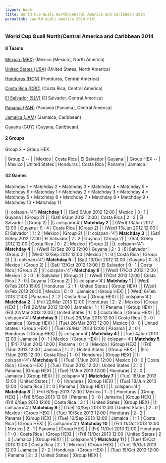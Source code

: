 ```yaml
---
layout: book
title: World Cup Quali North/Central America and Caribbean 2014
permalink: /world.quali.america.2014.html
---
```



### World Cup Quali North/Central America and Caribbean 2014


#### 8 Teams



[Mexico (MEX)](mx.html#mex)  (México [Mexico], North America) <br>

[United States (USA)](us.html#usa)  (United States, North America) <br>

[Honduras (HON)](hn.html#hon)  (Honduras, Central America) <br>

[Costa Rica (CRC)](cr.html#crc)  (Costa Rica, Central America) <br>

[El Salvador (SLV)](sv.html#slv)  (El Salvador, Central America) <br>

[Panama (PAN)](pa.html#pan)  (Panamá [Panama], Central America) <br>

[Jamaica (JAM)](jm.html#jam)  (Jamaica, Caribbean) <br>

[Guyana (GUY)](gy.html#guy)  (Guyana, Caribbean) <br>




#### 2 Groups

 Group 2 •  Group HEX

| Group 2 -- |  | Mexico  | Costa Rica  | El Salvador  | Guyana  |
| Group HEX -- |  | Mexico  | United States  | Honduras  | Costa Rica  | Panama  | Jamaica  |

 



#### 42 Games

 Matchday 1 •  Matchday 2 •  Matchday 3 •  Matchday 4 •  Matchday 5 •  Matchday 6 •  Matchday 1 •  Matchday 2 •  Matchday 3 •  Matchday 4 •  Matchday 5 •  Matchday 6 •  Matchday 7 •  Matchday 8 •  Matchday 9 •  Matchday 10 •  Matchday 11


|{: colspan='4'} **Matchday 1**  |
| (Sat) 9/Jun 2012 12:00 | Mexico | 3 : 1 | Guyana | (Group 2) |
| (Sat) 9/Jun 2012 12:00 | Costa Rica | 2 : 2 | El Salvador | (Group 2) |
|{: colspan='4'} **Matchday 2**  |
| (Wed) 13/Jun 2012 12:00 | Guyana | 0 : 4 | Costa Rica | (Group 2) |
| (Wed) 13/Jun 2012 12:00 | El Salvador | 1 : 2 | Mexico | (Group 2) |
|{: colspan='4'} **Matchday 3**  |
| (Sat) 8/Sep 2012 12:00 | El Salvador | 2 : 2 | Guyana | (Group 2) |
| (Sat) 8/Sep 2012 12:00 | Costa Rica | 0 : 2 | Mexico | (Group 2) |
|{: colspan='4'} **Matchday 4**  |
| (Wed) 12/Sep 2012 12:00 | Guyana | 2 : 3 | El Salvador | (Group 2) |
| (Wed) 12/Sep 2012 12:00 | Mexico | 1 : 0 | Costa Rica | (Group 2) |
|{: colspan='4'} **Matchday 5**  |
| (Sat) 13/Oct 2012 12:00 | Guyana | 0 : 5 | Mexico | (Group 2) |
| (Sat) 13/Oct 2012 12:00 | El Salvador | 0 : 1 | Costa Rica | (Group 2) |
|{: colspan='4'} **Matchday 6**  |
| (Wed) 17/Oct 2012 12:00 | Mexico | 2 : 0 | El Salvador | (Group 2) |
| (Wed) 17/Oct 2012 12:00 | Costa Rica | 7 : 0 | Guyana | (Group 2) |
|{: colspan='4'} **Matchday 1**  |
| (Wed) 6/Feb 2013 15:00 | Honduras | 2 : 1 | United States | (Group HEX) |
| (Wed) 6/Feb 2013 20:30 | Mexico | 0 : 0 | Jamaica | (Group HEX) |
| (Wed) 6/Feb 2013 21:00 | Panama | 2 : 2 | Costa Rica | (Group HEX) |
|{: colspan='4'} **Matchday 2**  |
| (Fri) 22/Mar 2013 12:00 | Honduras | 2 : 2 | Mexico | (Group HEX) |
| (Fri) 22/Mar 2013 12:00 | Jamaica | 1 : 1 | Panama | (Group HEX) |
| (Fri) 22/Mar 2013 12:00 | United States | 1 : 0 | Costa Rica | (Group HEX) |
|{: colspan='4'} **Matchday 3**  |
| (Tue) 26/Mar 2013 12:00 | Costa Rica | 2 : 0 | Jamaica | (Group HEX) |
| (Tue) 26/Mar 2013 12:00 | Mexico | 0 : 0 | United States | (Group HEX) |
| (Tue) 26/Mar 2013 12:00 | Panama | 2 : 0 | Honduras | (Group HEX) |
|{: colspan='4'} **Matchday 4**  |
| (Tue) 4/Jun 2013 12:00 | Jamaica | 0 : 1 | Mexico | (Group HEX) |
|{: colspan='4'} **Matchday 5**  |
| (Fri) 7/Jun 2013 12:00 | Panama | 0 : 0 | Mexico | (Group HEX) |
| (Fri) 7/Jun 2013 12:00 | Jamaica | 1 : 2 | United States | (Group HEX) |
| (Fri) 7/Jun 2013 12:00 | Costa Rica | 1 : 0 | Honduras | (Group HEX) |
|{: colspan='4'} **Matchday 6**  |
| (Tue) 11/Jun 2013 12:00 | Mexico | 0 : 0 | Costa Rica | (Group HEX) |
| (Tue) 11/Jun 2013 12:00 | United States | 2 : 0 | Panama | (Group HEX) |
| (Tue) 11/Jun 2013 12:00 | Honduras | 2 : 0 | Jamaica | (Group HEX) |
|{: colspan='4'} **Matchday 7**  |
| (Tue) 18/Jun 2013 12:00 | United States | 1 : 0 | Honduras | (Group HEX) |
| (Tue) 18/Jun 2013 12:00 | Costa Rica | 2 : 0 | Panama | (Group HEX) |
|{: colspan='4'} **Matchday 8**  |
| (Fri) 6/Sep 2013 12:00 | Mexico | 1 : 2 | Honduras | (Group HEX) |
| (Fri) 6/Sep 2013 12:00 | Panama | 0 : 0 | Jamaica | (Group HEX) |
| (Fri) 6/Sep 2013 12:00 | Costa Rica | 3 : 1 | United States | (Group HEX) |
|{: colspan='4'} **Matchday 9**  |
| (Tue) 10/Sep 2013 12:00 | United States | 2 : 0 | Mexico | (Group HEX) |
| (Tue) 10/Sep 2013 12:00 | Honduras | 2 : 2 | Panama | (Group HEX) |
| (Tue) 10/Sep 2013 12:00 | Jamaica | 1 : 1 | Costa Rica | (Group HEX) |
|{: colspan='4'} **Matchday 10**  |
| (Fri) 11/Oct 2013 12:00 | Mexico | 2 : 1 | Panama | (Group HEX) |
| (Fri) 11/Oct 2013 12:00 | Honduras | 1 : 0 | Costa Rica | (Group HEX) |
| (Fri) 11/Oct 2013 12:00 | United States | 2 : 0 | Jamaica | (Group HEX) |
|{: colspan='4'} **Matchday 11**  |
| (Tue) 15/Oct 2013 12:00 | Costa Rica | 2 : 1 | Mexico | (Group HEX) |
| (Tue) 15/Oct 2013 12:00 | Jamaica | 2 : 2 | Honduras | (Group HEX) |
| (Tue) 15/Oct 2013 12:00 | Panama | 2 : 3 | United States | (Group HEX) |
